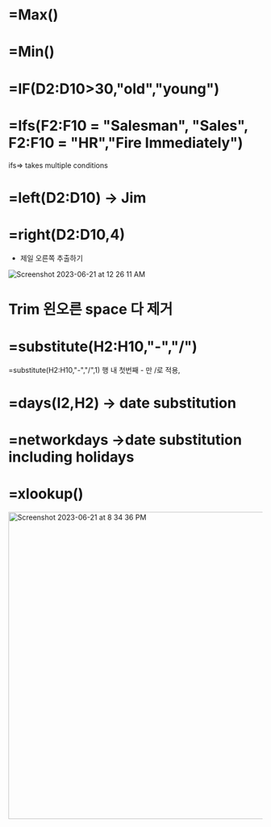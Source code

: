 # =Max()
# =Min()

# =IF(D2:D10>30,"old","young")
# =Ifs(F2:F10 = "Salesman", "Sales", F2:F10 = "HR","Fire Immediately")
   ifs=> takes multiple conditions 
   
   
# =left(D2:D10) -> Jim 

# =right(D2:D10,4)
- 제일 오른쪽 추출하기

![Screenshot 2023-06-21 at 12 26 11 AM](https://github.com/gchin97/Code-up/assets/81975861/3e450148-3e57-458b-a341-cfd9239dfec1)


# Trim 왼오른 space 다 제거

# =substitute(H2:H10,"-","/")
 =substitute(H2:H10,"-","/",1) 행 내 첫번째 - 만 /로 적용,
 
# =days(I2,H2) -> date substitution
# =networkdays ->date substitution including holidays

# =xlookup()
<img width="609" alt="Screenshot 2023-06-21 at 8 34 36 PM" src="https://github.com/gchin97/Code-up/assets/81975861/2e27cb2f-c793-4bf1-b046-1ec1ab66e8b8">


